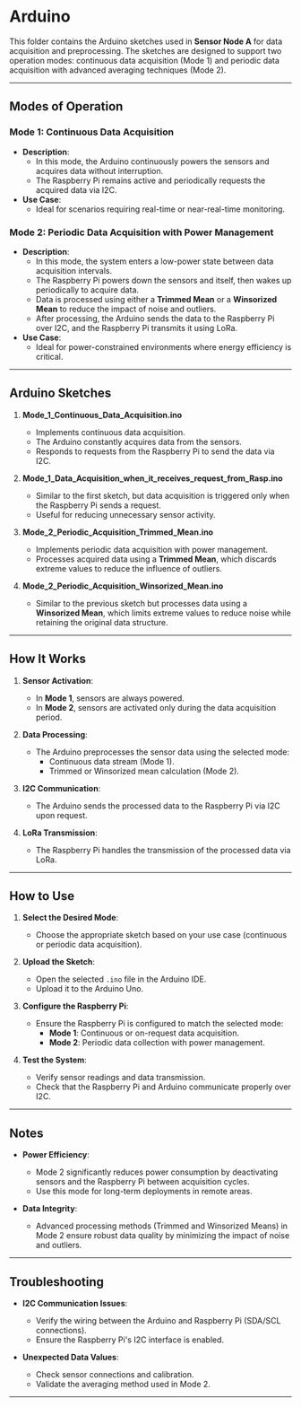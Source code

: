 # Arduino

This folder contains the Arduino sketches used in **Sensor Node A** for data acquisition and preprocessing. The sketches are designed to support two operation modes: continuous data acquisition (Mode 1) and periodic data acquisition with advanced averaging techniques (Mode 2).

---

## Modes of Operation

### **Mode 1: Continuous Data Acquisition**
- **Description**:
  - In this mode, the Arduino continuously powers the sensors and acquires data without interruption.
  - The Raspberry Pi remains active and periodically requests the acquired data via I2C.
- **Use Case**:
  - Ideal for scenarios requiring real-time or near-real-time monitoring.

### **Mode 2: Periodic Data Acquisition with Power Management**
- **Description**:
  - In this mode, the system enters a low-power state between data acquisition intervals.
  - The Raspberry Pi powers down the sensors and itself, then wakes up periodically to acquire data.
  - Data is processed using either a **Trimmed Mean** or a **Winsorized Mean** to reduce the impact of noise and outliers.
  - After processing, the Arduino sends the data to the Raspberry Pi over I2C, and the Raspberry Pi transmits it using LoRa.
- **Use Case**:
  - Ideal for power-constrained environments where energy efficiency is critical.

---

## Arduino Sketches

1. **Mode_1_Continuous_Data_Acquisition.ino**
   - Implements continuous data acquisition.
   - The Arduino constantly acquires data from the sensors.
   - Responds to requests from the Raspberry Pi to send the data via I2C.

2. **Mode_1_Data_Acquisition_when_it_receives_request_from_Rasp.ino**
   - Similar to the first sketch, but data acquisition is triggered only when the Raspberry Pi sends a request.
   - Useful for reducing unnecessary sensor activity.

3. **Mode_2_Periodic_Acquisition_Trimmed_Mean.ino**
   - Implements periodic data acquisition with power management.
   - Processes acquired data using a **Trimmed Mean**, which discards extreme values to reduce the influence of outliers.

4. **Mode_2_Periodic_Acquisition_Winsorized_Mean.ino**
   - Similar to the previous sketch but processes data using a **Winsorized Mean**, which limits extreme values to reduce noise while retaining the original data structure.

---

## How It Works

1. **Sensor Activation**:
   - In **Mode 1**, sensors are always powered.
   - In **Mode 2**, sensors are activated only during the data acquisition period.

2. **Data Processing**:
   - The Arduino preprocesses the sensor data using the selected mode:
     - Continuous data stream (Mode 1).
     - Trimmed or Winsorized mean calculation (Mode 2).

3. **I2C Communication**:
   - The Arduino sends the processed data to the Raspberry Pi via I2C upon request.

4. **LoRa Transmission**:
   - The Raspberry Pi handles the transmission of the processed data via LoRa.

---

## How to Use

1. **Select the Desired Mode**:
   - Choose the appropriate sketch based on your use case (continuous or periodic data acquisition).

2. **Upload the Sketch**:
   - Open the selected `.ino` file in the Arduino IDE.
   - Upload it to the Arduino Uno.

3. **Configure the Raspberry Pi**:
   - Ensure the Raspberry Pi is configured to match the selected mode:
     - **Mode 1**: Continuous or on-request data acquisition.
     - **Mode 2**: Periodic data collection with power management.

4. **Test the System**:
   - Verify sensor readings and data transmission.
   - Check that the Raspberry Pi and Arduino communicate properly over I2C.

---

## Notes

- **Power Efficiency**:
  - Mode 2 significantly reduces power consumption by deactivating sensors and the Raspberry Pi between acquisition cycles.
  - Use this mode for long-term deployments in remote areas.

- **Data Integrity**:
  - Advanced processing methods (Trimmed and Winsorized Means) in Mode 2 ensure robust data quality by minimizing the impact of noise and outliers.

---

## Troubleshooting

- **I2C Communication Issues**:
  - Verify the wiring between the Arduino and Raspberry Pi (SDA/SCL connections).
  - Ensure the Raspberry Pi's I2C interface is enabled.

- **Unexpected Data Values**:
  - Check sensor connections and calibration.
  - Validate the averaging method used in Mode 2.

---
